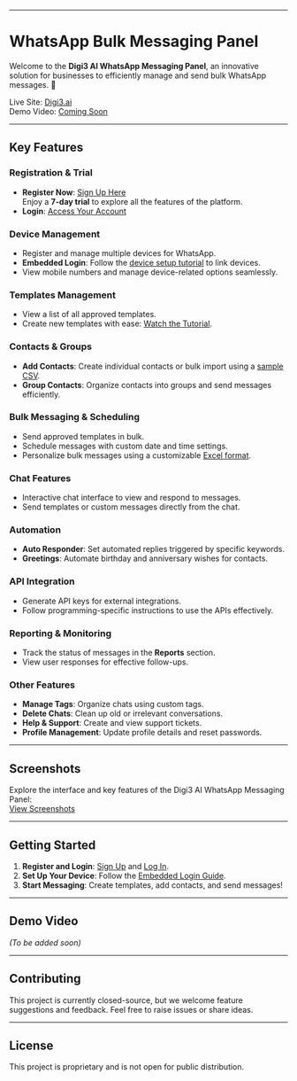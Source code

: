 

---

# WhatsApp Bulk Messaging Panel

Welcome to the **Digi3 AI WhatsApp Messaging Panel**, an innovative solution for businesses to efficiently manage and send bulk WhatsApp messages. 🚀

Live Site: [Digi3.ai](https://digi3.ai/)  
Demo Video: [Coming Soon]()

---

## Key Features

### Registration & Trial
- **Register Now**: [Sign Up Here](https://whatsapp.digi3.in/register/2)  
  Enjoy a **7-day trial** to explore all the features of the platform.  
- **Login**: [Access Your Account](https://whatsapp.digi3.in/login)

### Device Management
- Register and manage multiple devices for WhatsApp.
- **Embedded Login**: Follow the [device setup tutorial](https://www.youtube.com/watch?v=Lj0Q5J-G84Q) to link devices.
- View mobile numbers and manage device-related options seamlessly.

### Templates Management
- View a list of all approved templates.
- Create new templates with ease: [Watch the Tutorial](https://www.youtube.com/watch?v=OosqFtg1_q0).

### Contacts & Groups
- **Add Contacts**: Create individual contacts or bulk import using a [sample CSV](https://whatsapp.digi3.in/uploads/demo-contact.csv).
- **Group Contacts**: Organize contacts into groups and send messages efficiently.

### Bulk Messaging & Scheduling
- Send approved templates in bulk.
- Schedule messages with custom date and time settings.
- Personalize bulk messages using a customizable [Excel format](https://whatsapp.digi3.in/uploads/demo-contact.csv).

### Chat Features
- Interactive chat interface to view and respond to messages.
- Send templates or custom messages directly from the chat.

### Automation
- **Auto Responder**: Set automated replies triggered by specific keywords.
- **Greetings**: Automate birthday and anniversary wishes for contacts.

### API Integration
- Generate API keys for external integrations.  
- Follow programming-specific instructions to use the APIs effectively.

### Reporting & Monitoring
- Track the status of messages in the **Reports** section.
- View user responses for effective follow-ups.

### Other Features
- **Manage Tags**: Organize chats using custom tags.
- **Delete Chats**: Clean up old or irrelevant conversations.
- **Help & Support**: Create and view support tickets.
- **Profile Management**: Update profile details and reset passwords.

---

## Screenshots  
Explore the interface and key features of the Digi3 AI WhatsApp Messaging Panel:  
[View Screenshots](https://drive.google.com/file/d/1_2Hc0LB0wOvozk9qfyNx9KyKNR0C9Cjn/view?usp=sharing)

---

## Getting Started

1. **Register and Login**: [Sign Up](https://whatsapp.digi3.in/register/2) and [Log In](https://whatsapp.digi3.in/login).  
2. **Set Up Your Device**: Follow the [Embedded Login Guide](https://www.youtube.com/watch?v=Lj0Q5J-G84Q).  
3. **Start Messaging**: Create templates, add contacts, and send messages!

---

## Demo Video
*(To be added soon)*

---

## Contributing
This project is currently closed-source, but we welcome feature suggestions and feedback. Feel free to raise issues or share ideas.

---

## License
This project is proprietary and is not open for public distribution.


